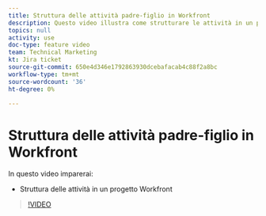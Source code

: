 ```yaml
---
title: Struttura delle attività padre-figlio in Workfront
description: Questo video illustra come strutturare le attività in un progetto Workfront
topics: null
activity: use
doc-type: feature video
team: Technical Marketing
kt: Jira ticket
source-git-commit: 650e4d346e1792863930dcebafacab4c88f2a8bc
workflow-type: tm+mt
source-wordcount: '36'
ht-degree: 0%

---
```


# Struttura delle attività padre-figlio in Workfront

In questo video imparerai:

* Struttura delle attività in un progetto Workfront

>[!VIDEO](https://video.tv.adobe.com/v/335087/?quality=12&learn=on)